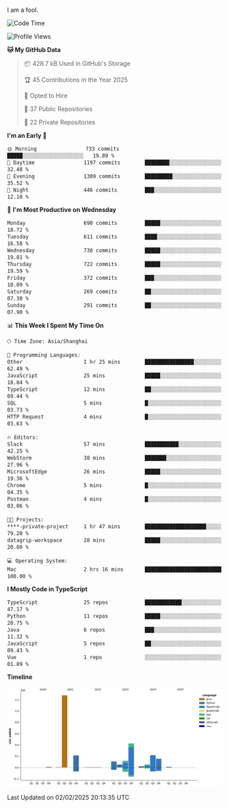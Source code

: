 I am a fool.

<!--START_SECTION:waka-->
![Code Time](http://img.shields.io/badge/Code%20Time-2%2C497%20hrs%2025%20mins-blue)

![Profile Views](http://img.shields.io/badge/Profile%20Views-1-blue)

**🐱 My GitHub Data** 

> 📦 428.7 kB Used in GitHub's Storage 
 > 
> 🏆 45 Contributions in the Year 2025
 > 
> 💼 Opted to Hire
 > 
> 📜 37 Public Repositories 
 > 
> 🔑 22 Private Repositories 
 > 
**I'm an Early 🐤** 

```text
🌞 Morning                733 commits         █████░░░░░░░░░░░░░░░░░░░░   19.89 % 
🌆 Daytime                1197 commits        ████████░░░░░░░░░░░░░░░░░   32.48 % 
🌃 Evening                1309 commits        █████████░░░░░░░░░░░░░░░░   35.52 % 
🌙 Night                  446 commits         ███░░░░░░░░░░░░░░░░░░░░░░   12.10 % 
```
📅 **I'm Most Productive on Wednesday** 

```text
Monday                   690 commits         █████░░░░░░░░░░░░░░░░░░░░   18.72 % 
Tuesday                  611 commits         ████░░░░░░░░░░░░░░░░░░░░░   16.58 % 
Wednesday                730 commits         █████░░░░░░░░░░░░░░░░░░░░   19.81 % 
Thursday                 722 commits         █████░░░░░░░░░░░░░░░░░░░░   19.59 % 
Friday                   372 commits         ███░░░░░░░░░░░░░░░░░░░░░░   10.09 % 
Saturday                 269 commits         ██░░░░░░░░░░░░░░░░░░░░░░░   07.30 % 
Sunday                   291 commits         ██░░░░░░░░░░░░░░░░░░░░░░░   07.90 % 
```


📊 **This Week I Spent My Time On** 

```text
🕑︎ Time Zone: Asia/Shanghai

💬 Programming Languages: 
Other                    1 hr 25 mins        ████████████████░░░░░░░░░   62.49 % 
JavaScript               25 mins             █████░░░░░░░░░░░░░░░░░░░░   18.84 % 
TypeScript               12 mins             ██░░░░░░░░░░░░░░░░░░░░░░░   09.44 % 
SQL                      5 mins              █░░░░░░░░░░░░░░░░░░░░░░░░   03.73 % 
HTTP Request             4 mins              █░░░░░░░░░░░░░░░░░░░░░░░░   03.63 % 

🔥 Editors: 
Slack                    57 mins             ███████████░░░░░░░░░░░░░░   42.25 % 
WebStorm                 38 mins             ███████░░░░░░░░░░░░░░░░░░   27.96 % 
MicrosoftEdge            26 mins             █████░░░░░░░░░░░░░░░░░░░░   19.36 % 
Chrome                   5 mins              █░░░░░░░░░░░░░░░░░░░░░░░░   04.35 % 
Postman                  4 mins              █░░░░░░░░░░░░░░░░░░░░░░░░   03.06 % 

🐱‍💻 Projects: 
****-private-project     1 hr 47 mins        ████████████████████░░░░░   79.20 % 
datagrip-workspace       28 mins             █████░░░░░░░░░░░░░░░░░░░░   20.80 % 

💻 Operating System: 
Mac                      2 hrs 16 mins       █████████████████████████   100.00 % 
```

**I Mostly Code in TypeScript** 

```text
TypeScript               25 repos            ████████████░░░░░░░░░░░░░   47.17 % 
Python                   11 repos            █████░░░░░░░░░░░░░░░░░░░░   20.75 % 
Java                     6 repos             ███░░░░░░░░░░░░░░░░░░░░░░   11.32 % 
JavaScript               5 repos             ██░░░░░░░░░░░░░░░░░░░░░░░   09.43 % 
Vue                      1 repo              ░░░░░░░░░░░░░░░░░░░░░░░░░   01.89 % 
```



**Timeline**

![Lines of Code chart](https://raw.githubusercontent.com/VeejaLiu/VeejaLiu/master/assets/bar_graph.png)


 Last Updated on 02/02/2025 20:13:35 UTC
<!--END_SECTION:waka-->
